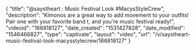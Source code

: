 {
    "title": "@saystheart : Music Festival Look #MacysStyleCrew",
    "description": "Kimonos are a great way to add movement to your outfits! Pair one with your favorite band t,  and you're music festival ready!",
    "videoid": "166818127",
    "date_created": "1531427828",
    "date_modified": "1546466827",
    "type": "captivate",
    "layout": "video",
    "url": "\/v\/saystheart-music-festival-look-macysstylecrew\/166818127"
}